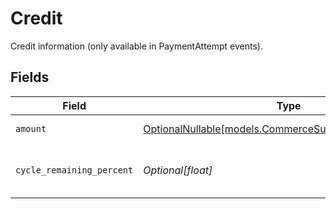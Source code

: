 # Credit

Credit information (only available in PaymentAttempt events).


## Fields

| Field                                                                                                  | Type                                                                                                   | Required                                                                                               | Description                                                                                            |
| ------------------------------------------------------------------------------------------------------ | ------------------------------------------------------------------------------------------------------ | ------------------------------------------------------------------------------------------------------ | ------------------------------------------------------------------------------------------------------ |
| `amount`                                                                                               | [OptionalNullable[models.CommerceSubscriptionItemAmount]](../models/commercesubscriptionitemamount.md) | :heavy_minus_sign:                                                                                     | Credit amount.                                                                                         |
| `cycle_remaining_percent`                                                                              | *Optional[float]*                                                                                      | :heavy_minus_sign:                                                                                     | Percentage of the billing cycle remaining.                                                             |